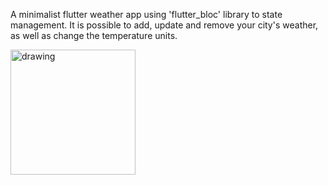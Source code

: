 A minimalist flutter weather app using 'flutter_bloc' library to state management. It is possible to add, update and remove your city's weather, as well as change the temperature units.

<img src="![weather_bloc_app_v2_1](https://user-images.githubusercontent.com/86973277/144877169-33c95082-d280-4748-b5ad-81b5d960ff63.gif)" alt="drawing" width="200"/>


